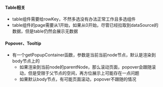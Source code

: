 #### Table相关
- table组件需要给rowKey，不然多选没有办法正常工作且多选组件
- table组件的page需要从1开始，如果从0开始，尽管已经拉取到dataSource的数据，但是table仍然会展示无数据


#### Popover、Tooltip
- 有一个getPopupContainer函数，参数是当前当前node节点，默认是渲染到body节点上的
  - 如果渲染到当前node的parentNode，那么滚动页面，popover会跟随滚动，但是受限于父节点的空间，再方位展示上可能存在一点问题
  - 如果默认body节点，有可能页面滚动，popover不跟随的情况

